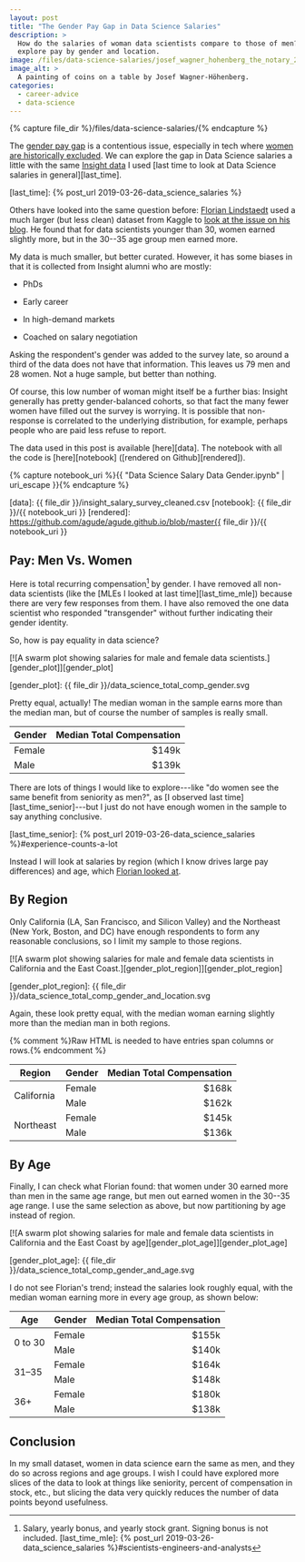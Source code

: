 ```yaml
---
layout: post
title: "The Gender Pay Gap in Data Science Salaries"
description: >
  How do the salaries of woman data scientists compare to those of men? This month we
  explore pay by gender and location.
image: /files/data-science-salaries/josef_wagner_hohenberg_the_notary_2_coins.jpg
image_alt: > 
  A painting of coins on a table by Josef Wagner-Höhenberg.
categories:
  - career-advice
  - data-science
---
```


{% capture file_dir %}/files/data-science-salaries/{% endcapture %}

The [gender pay gap][pay_gap] is a contentious issue, especially in tech where
[women are historically excluded][women_in_tech]. We can explore the gap in
Data Science salaries a little with the same [Insight data][insight] I used
[last time to look at Data Science salaries in general][last_time].

[pay_gap]: https://en.wikipedia.org/wiki/Gender_pay_gap
[women_in_tech]: https://qz.com/work/1287881/how-technology-companies-alienate-women-during-recruitment/
[insight]: https://www.insightdatascience.com
[last_time]: {% post_url 2019-03-26-data_science_salaries %} 

Others have looked into the same question before: [Florian
Lindstaedt][florian] used a much larger (but less clean) dataset from Kaggle
to [look at the issue on his blog][kaggle_survey]. He found that for data
scientists younger than 30, women earned slightly more, but in the 30--35 age
group men earned more.

[florian]: https://flolytic.com/
[kaggle_survey]: https://flolytic.com/blog/gender-pay-gap-among-data-scientists-on-kaggle

My data is much smaller, but better curated. However, it has some biases in
that it is collected from Insight alumni who are mostly:

- PhDs

- Early career

- In high-demand markets

- Coached on salary negotiation

Asking the respondent's gender was added to the survey late, so around a third
of the data does not have that information. This leaves us 79 men and 28
women. Not a huge sample, but better than nothing.

Of course, this low number of woman might itself be a further bias: Insight
generally has pretty gender-balanced cohorts, so that fact the many fewer
women have filled out the survey is worrying. It is possible that non-response
is correlated to the underlying distribution, for example, perhaps people who
are paid less refuse to report.

The data used in this post is available [here][data]. The notebook with all
the code is [here][notebook] ([rendered on Github][rendered]).

{% capture notebook_uri %}{{ "Data Science Salary Data Gender.ipynb" | uri_escape }}{% endcapture %}

[data]: {{ file_dir }}/insight_salary_survey_cleaned.csv
[notebook]: {{ file_dir }}/{{ notebook_uri }}
[rendered]: https://github.com/agude/agude.github.io/blob/master{{ file_dir }}/{{ notebook_uri }}

## Pay: Men Vs. Women

Here is total recurring compensation[^salary] by gender. I have removed all
non-data scientists (like the [MLEs I looked at last time][last_time_mle])
because there are very few responses from them. I have also removed the one
data scientist who responded "transgender" without further indicating their
gender identity.

[^salary]: Salary, yearly bonus, and yearly stock grant. Signing bonus is not included.
[last_time_mle]: {% post_url 2019-03-26-data_science_salaries %}#scientists-engineers-and-analysts

So, how is pay equality in data science?

[![A swarm plot showing salaries for male and female data
scientists.][gender_plot]][gender_plot]

[gender_plot]: {{ file_dir }}/data_science_total_comp_gender.svg

Pretty equal, actually! The median woman in the sample earns more than the
median man, but of course the number of samples is really small.

| Gender  |  Median Total Compensation|
|:--------|--------------------------:|
| Female  |                     $149k |
| Male    |                     $139k |

There are lots of things I would like to explore---like "do women see the same benefit from
seniority as men?", as [I observed last time][last_time_senior]---but
I just do not have enough women in the sample to say anything conclusive.

[last_time_senior]: {% post_url 2019-03-26-data_science_salaries %}#experience-counts-a-lot

Instead I will look at salaries by region (which I know drives large pay
differences) and age, which [Florian looked at][kaggle_survey].

## By Region

Only California (LA, San Francisco, and Silicon Valley) and the Northeast (New
York, Boston, and DC) have enough respondents to form any reasonable
conclusions, so I limit my sample to those regions.

[![A swarm plot showing salaries for male and female data scientists in
California and the East Coast.][gender_plot_region]][gender_plot_region]

[gender_plot_region]: {{ file_dir }}/data_science_total_comp_gender_and_location.svg

Again, these look pretty equal, with the median woman earning slightly more than the
median man in both regions.

{% comment %}Raw HTML is needed to have entries span columns or rows.{% endcomment %}
<table>
  <thead>
    <tr> <th>Region</th> <th>Gender</th> <th style="text-align: right">Median Total Compensation</th> </tr>
  </thead>
  <tbody>
    <tr> <td rowspan="2">California</td>  <td>Female</td>  <td style="text-align: right">$168k</td> </tr>
    <tr>                                  <td>Male</td>    <td style="text-align: right">$162k</td> </tr>
    <tr> <td rowspan="2">Northeast</td>   <td>Female</td>  <td style="text-align: right">$145k</td> </tr>
    <tr>                                  <td>Male</td>    <td style="text-align: right">$136k</td> </tr>
  </tbody>
</table>

## By Age

Finally, I can check what Florian found: that women under 30 earned more than 
men in the same age range, but men out earned women in the 30--35 age range. I use the same
selection as above, but now partitioning by age instead of region.

[![A swarm plot showing salaries for male and female data scientists in
California and the East Coast by age][gender_plot_age]][gender_plot_age]

[gender_plot_age]: {{ file_dir }}/data_science_total_comp_gender_and_age.svg

I do not see Florian's trend; instead the salaries look roughly equal, with
the median woman earning more in every age group, as shown below:

<table>
  <thead>
    <tr><th>Age</th> <th>Gender</th> <th style="text-align: right">Median Total Compensation</th></tr>
  </thead>
  <tbody>
    <tr> <td rowspan="2">0 to 30</td>  <td>Female</td>  <td style="text-align: right">$155k</td> </tr>
    <tr>                               <td>Male</td>    <td style="text-align: right">$140k</td> </tr>
    <tr> <td rowspan="2">31–35</td>    <td>Female</td>  <td style="text-align: right">$164k</td> </tr>
    <tr>                               <td>Male</td>    <td style="text-align: right">$148k</td> </tr>
    <tr> <td rowspan="2">36+</td>      <td>Female</td>  <td style="text-align: right">$180k</td> </tr>
    <tr>                               <td>Male</td>    <td style="text-align: right">$138k</td> </tr>
  </tbody>
</table>

## Conclusion

In my small dataset, women in data science earn the same as men, and they do
so across regions and age groups. I wish I could have explored more slices of
the data to look at things like seniority, percent of compensation in stock,
etc., but slicing the data very quickly reduces the number of data points
beyond usefulness.
